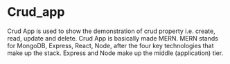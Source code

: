 # Crud_app

Crud App is used to show the demonstration of crud property i.e. create, read, update and delete. 
Crud App is basically made MERN. MERN stands for MongoDB, Express, React, Node, after the four key technologies that make up the stack. 
Express and Node make up the middle (application) tier.
